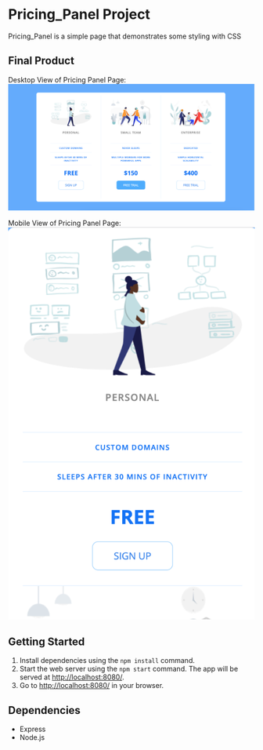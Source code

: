 # Pricing_Panel Project

Pricing_Panel is a simple page that demonstrates some styling with CSS

## Final Product

Desktop View of Pricing Panel Page:
!["posted tweets"](./public/images/desktop.png)

Mobile View of Pricing Panel Page:
!["posted tweets"](./public/images/mobile.png)

## Getting Started

1. Install dependencies using the `npm install` command.
2. Start the web server using the `npm start` command. The app will be served at <http://localhost:8080/>.
3. Go to <http://localhost:8080/> in your browser.

## Dependencies

- Express
- Node.js